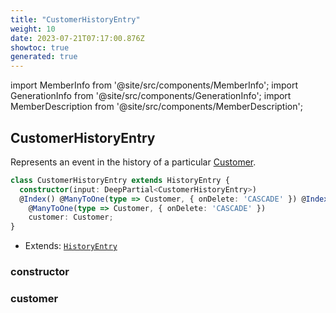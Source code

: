 ```yaml
---
title: "CustomerHistoryEntry"
weight: 10
date: 2023-07-21T07:17:00.876Z
showtoc: true
generated: true
---
```

<!-- This file was generated from the Vendure source. Do not modify. Instead, re-run the "docs:build" script -->
import MemberInfo from '@site/src/components/MemberInfo';
import GenerationInfo from '@site/src/components/GenerationInfo';
import MemberDescription from '@site/src/components/MemberDescription';


## CustomerHistoryEntry

<GenerationInfo sourceFile="packages/core/src/entity/history-entry/customer-history-entry.entity.ts" sourceLine="14" packageName="@vendure/core" />

Represents an event in the history of a particular <a href='/docs/reference/typescript-api/entities/customer#customer'>Customer</a>.

```ts title="Signature"
class CustomerHistoryEntry extends HistoryEntry {
  constructor(input: DeepPartial<CustomerHistoryEntry>)
  @Index() @ManyToOne(type => Customer, { onDelete: 'CASCADE' }) @Index()
    @ManyToOne(type => Customer, { onDelete: 'CASCADE' })
    customer: Customer;
}
```
* Extends: <code><a href='/docs/reference/typescript-api/entities/history-entry#historyentry'>HistoryEntry</a></code>



<div className="members-wrapper">

### constructor

<MemberInfo kind="method" type="(input: DeepPartial&#60;<a href='/docs/reference/typescript-api/entities/customer-history-entry#customerhistoryentry'>CustomerHistoryEntry</a>&#62;) => CustomerHistoryEntry"   />


### customer

<MemberInfo kind="property" type="<a href='/docs/reference/typescript-api/entities/customer#customer'>Customer</a>"   />




</div>
